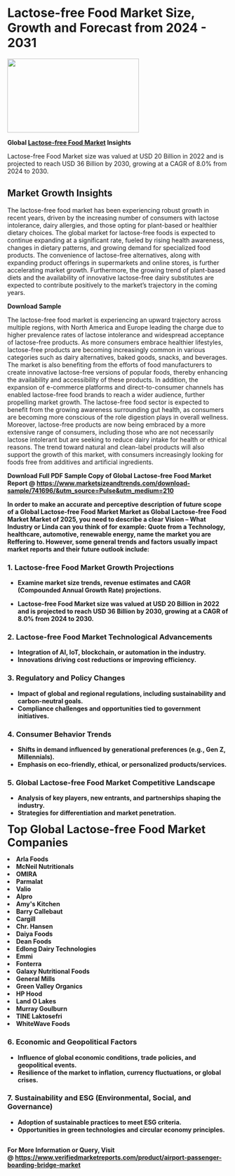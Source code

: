 <H1>Lactose-free Food Market Size, Growth and Forecast from 2024 - 2031</H1><img class="aligncenter size-medium wp-image-584254" src="https://thirdeyenews.in/wp-content/uploads/2024/09/Global-Market-Research-300x168.jpeg" alt="" width="300" height="168" /><p><strong>Global&nbsp;<a href="https://www.marketsizeandtrends.com/download-sample/741696/&amp;utm_source=Pulse&amp;utm_medium=210">Lactose-free Food Market</a> Insights</strong></p><p>Lactose-free Food Market size was valued at USD 20 Billion in 2022 and is projected to reach USD 36 Billion by 2030, growing at a CAGR of 8.0% from 2024 to 2030.</p><p><h2>Market Growth Insights</h2> <p>The lactose-free food market has been experiencing robust growth in recent years, driven by the increasing number of consumers with lactose intolerance, dairy allergies, and those opting for plant-based or healthier dietary choices. The global market for lactose-free foods is expected to continue expanding at a significant rate, fueled by rising health awareness, changes in dietary patterns, and growing demand for specialized food products. The convenience of lactose-free alternatives, along with expanding product offerings in supermarkets and online stores, is further accelerating market growth. Furthermore, the growing trend of plant-based diets and the availability of innovative lactose-free dairy substitutes are expected to contribute positively to the market’s trajectory in the coming years.</p> <p><strong>Download Sample</strong></p> <p>The lactose-free food market is experiencing an upward trajectory across multiple regions, with North America and Europe leading the charge due to higher prevalence rates of lactose intolerance and widespread acceptance of lactose-free products. As more consumers embrace healthier lifestyles, lactose-free products are becoming increasingly common in various categories such as dairy alternatives, baked goods, snacks, and beverages. The market is also benefiting from the efforts of food manufacturers to create innovative lactose-free versions of popular foods, thereby enhancing the availability and accessibility of these products. In addition, the expansion of e-commerce platforms and direct-to-consumer channels has enabled lactose-free food brands to reach a wider audience, further propelling market growth. The lactose-free food sector is expected to benefit from the growing awareness surrounding gut health, as consumers are becoming more conscious of the role digestion plays in overall wellness. Moreover, lactose-free products are now being embraced by a more extensive range of consumers, including those who are not necessarily lactose intolerant but are seeking to reduce dairy intake for health or ethical reasons. The trend toward natural and clean-label products will also support the growth of this market, with consumers increasingly looking for foods free from additives and artificial ingredients. <p><strong></p><p><span class=""><strong>Download Full PDF Sample Copy of Global Lactose-free Food Market Report</strong> @ <a href="https://www.marketsizeandtrends.com/download-sample/741696/&amp;utm_source=Pulse&amp;utm_medium=210" target="_blank">https://www.marketsizeandtrends.com/download-sample/741696/&amp;utm_source=Pulse&amp;utm_medium=210</a></span></p><p>In order to make an accurate and perceptive description of future scope of a Global&nbsp;Lactose-free Food Market Market as Global&nbsp;Lactose-free Food Market Market of 2025, you need to describe a clear Vision &ndash; What Industry or Linda can you think of for example: Quote from a Technology, healthcare, automotive, renewable energy, name the market you are Reffering to. However, some general trends and factors usually impact market reports and their future outlook include:</p><h3>1.&nbsp;<strong>Lactose-free Food Market Growth Projections</strong></h3><ul><li>Examine market size trends, revenue estimates and CAGR (Compounded Annual Growth Rate) projections.</li><li><p>Lactose-free Food Market size was valued at USD 20 Billion in 2022 and is projected to reach USD 36 Billion by 2030, growing at a CAGR of 8.0% from 2024 to 2030.</p></li></ul><h3>2.&nbsp;<strong>Lactose-free Food Market Technological Advancements</strong></h3><ul><li>Integration of AI, IoT, blockchain, or automation in the industry.</li><li>Innovations driving cost reductions or improving efficiency.</li></ul><h3>3.&nbsp;<strong>Regulatory and Policy Changes</strong></h3><ul><li>Impact of global and regional regulations, including sustainability and carbon-neutral goals.</li><li>Compliance challenges and opportunities tied to government initiatives.</li></ul><h3>4.&nbsp;<strong>Consumer Behavior Trends</strong></h3><ul><li>Shifts in demand influenced by generational preferences (e.g., Gen Z, Millennials).</li><li>Emphasis on eco-friendly, ethical, or personalized products/services.</li></ul><h3>5.&nbsp;<strong>Global Lactose-free Food Market Competitive Landscape</strong></h3><ul><li>Analysis of key players, new entrants, and partnerships shaping the industry.</li><li>Strategies for differentiation and market penetration.</li></ul><p data-pm-slice="1 1 []"><span style="color: inherit; font-family: inherit; font-size: 25px;">Top Global Lactose-free Food Market Companies</span></p><div class="" data-test-id=""><p><li>Arla Foods</li><li> McNeil Nutritionals</li><li> OMIRA</li><li> Parmalat</li><li> Valio</li><li> Alpro</li><li> Amy's Kitchen</li><li> Barry Callebaut</li><li> Cargill</li><li> Chr. Hansen</li><li> Daiya Foods</li><li> Dean Foods</li><li> Edlong Dairy Technologies</li><li> Emmi</li><li> Fonterra</li><li> Galaxy Nutritional Foods</li><li> General Mills</li><li> Green Valley Organics</li><li> HP Hood</li><li> Land O Lakes</li><li> Murray Goulburn</li><li> TINE Laktosefri</li><li> WhiteWave Foods</li></p></div><h3>6.&nbsp;<strong>Economic and Geopolitical Factors</strong></h3><ul><li>Influence of global economic conditions, trade policies, and geopolitical events.</li><li>Resilience of the market to inflation, currency fluctuations, or global crises.</li></ul><h3>7.&nbsp;<strong>Sustainability and ESG (Environmental, Social, and Governance)</strong></h3><ul><li>Adoption of sustainable practices to meet ESG criteria.</li><li>Opportunities in green technologies and circular economy principles.</li></ul><h2><strong style="font-size: 14px;">For More Information or Query, Visit @&nbsp;</strong><a style="background-color: #ffffff; font-size: 14px;" href="https://www.marketsizeandtrends.com/report/lactose-free-food-market/" target="_blank">https://www.verifiedmarketreports.com/product/airport-passenger-boarding-bridge-market</a></h2>
